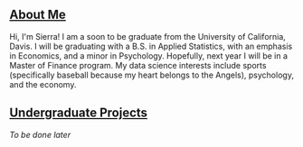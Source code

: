 ## <u>About Me</u>

Hi, I'm Sierra! I am a soon to be graduate from the University of California, Davis. I will be graduating with a B.S. in Applied Statistics, with an emphasis in Economics, and a minor in Psychology. Hopefully, next year I will be in a Master of Finance program. My data science interests include sports (specifically baseball because my heart belongs to the Angels), psychology, and the economy. 

## <u>Undergraduate Projects</u>

*To be done later*

